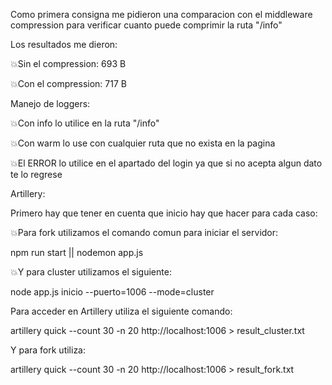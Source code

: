 
Como primera consigna me pidieron una comparacion con el middleware compression para verificar cuanto puede comprimir la ruta "/info"

Los resultados me dieron:

💥Sin el compression: 693 B

💥Con el compression: 717 B



Manejo de loggers:

💥Con info lo utilice en la ruta "/info"

💥Con warm lo use con cualquier ruta que no exista en la pagina

💥El ERROR lo utilice en el apartado del login ya que si no acepta algun dato te lo regrese 

Artillery:

Primero hay que tener en cuenta que inicio hay que hacer para cada caso:

💥Para fork utilizamos el comando comun para iniciar el servidor:

npm run start || nodemon app.js


💥Y para cluster utilizamos el siguiente:

node app.js inicio --puerto=1006 --mode=cluster

Para acceder en Artillery utiliza el siguiente comando:

artillery quick --count 30 -n 20 http://localhost:1006 > result_cluster.txt

Y para fork utiliza:

artillery quick --count 30 -n 20 http://localhost:1006 > result_fork.txt





